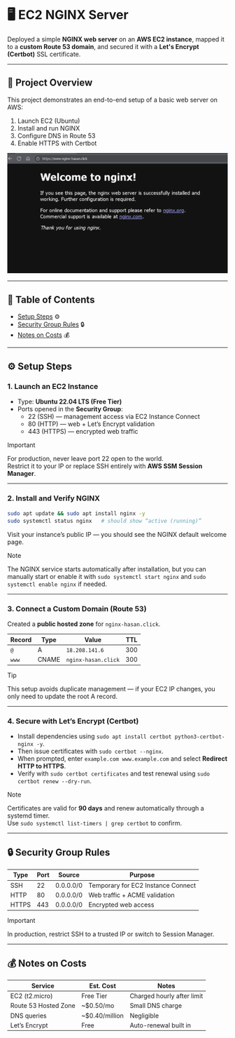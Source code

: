 # 🖥️ EC2 NGINX Server

Deployed a simple **NGINX web server** on an **AWS EC2 instance**, mapped it to a **custom Route 53 domain**, and secured it with a **Let's Encrypt (Certbot)** SSL certificate.

---

## 📍 Project Overview
This project demonstrates an end-to-end setup of a basic web server on AWS:
1. Launch EC2 (Ubuntu)  
2. Install and run NGINX  
3. Configure DNS in Route 53  
4. Enable HTTPS with Certbot

![Nginx Demo](./Nginx.gif)

---

## 🧭 Table of Contents
- [Setup Steps](#️-setup-steps) ⚙️ 
- [Security Group Rules](#-security-group-rules) 🔒
- [Notes on Costs](#-notes-on-costs) 💰

---

## ⚙️ Setup Steps

### 1. Launch an EC2 Instance
- Type: **Ubuntu 22.04 LTS (Free Tier)**
- Ports opened in the **Security Group**:
  - 22 (SSH) — management access via EC2 Instance Connect  
  - 80 (HTTP) — web + Let’s Encrypt validation  
  - 443 (HTTPS) — encrypted web traffic  

> [!IMPORTANT]  
> For production, never leave port 22 open to the world.  
> Restrict it to your IP or replace SSH entirely with **AWS SSM Session Manager**.

---

### 2. Install and Verify NGINX
```bash
sudo apt update && sudo apt install nginx -y
sudo systemctl status nginx   # should show “active (running)”
```
Visit your instance’s public IP — you should see the NGINX default welcome page.

> [!NOTE]
> The NGINX service starts automatically after installation, but you can manually start or enable it with `sudo systemctl start nginx` and `sudo systemctl enable nginx` if needed.

---

### 3. Connect a Custom Domain (Route 53)
Created a **public hosted zone** for `nginx-hasan.click`.

| Record | Type | Value | TTL |
|--------|------|--------|-----|
| `@` | A | `18.208.141.6` | 300 |
| `www` | CNAME | `nginx-hasan.click` | 300 |

> [!TIP]  
> This setup avoids duplicate management — if your EC2 IP changes, you only need to update the root A record.

---

### 4. Secure with Let’s Encrypt (Certbot)
- Install dependencies using `sudo apt install certbot python3-certbot-nginx -y`.  
- Then issue certificates with `sudo certbot --nginx`.  
- When prompted, enter `example.com www.example.com` and select **Redirect HTTP to HTTPS**.  
- Verify with `sudo certbot certificates` and test renewal using `sudo certbot renew --dry-run`.

> [!NOTE]  
> Certificates are valid for **90 days** and renew automatically through a systemd timer.  
> Use `sudo systemctl list-timers | grep certbot` to confirm.

---

## 🔒 Security Group Rules
| Type | Port | Source | Purpose |
|------|------|---------|----------|
| SSH | 22 | 0.0.0.0/0 | Temporary for EC2 Instance Connect |
| HTTP | 80 | 0.0.0.0/0 | Web traffic + ACME validation |
| HTTPS | 443 | 0.0.0.0/0 | Encrypted web access |

> [!IMPORTANT]  
> In production, restrict SSH to a trusted IP or switch to Session Manager.

---

## 💰 Notes on Costs
| Service | Est. Cost | Notes |
|----------|------------|-------|
| EC2 (t2.micro) | Free Tier | Charged hourly after limit |
| Route 53 Hosted Zone | ~$0.50/mo | Small DNS charge |
| DNS queries | ~$0.40/million | Negligible |
| Let’s Encrypt | Free | Auto-renewal built in |
